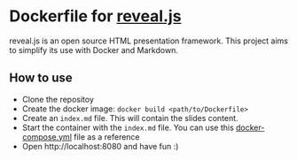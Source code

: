 # Dockerfile for [reveal.js](https://revealjs.com/)

reveal.js is an open source HTML presentation framework.
This project aims to simplify its use with Docker and Markdown.

## How to use

* Clone the repositoy
* Create the docker image: `docker build <path/to/Dockerfile>`
* Create an `index.md` file. This will contain the slides content.
* Start the container with the `index.md` file. You can use this [docker-compose.yml](my-slides/docker-compose.yml) file as a reference
* Open http://localhost:8080 and have fun :)